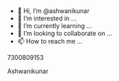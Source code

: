 - 👋 Hi, I’m @ashwanikunar
- 👀 I’m interested in ...
- 🌱 I’m currently learning ...
- 💞️ I’m looking to collaborate on ...
- 📫 How to reach me ...

<!---
ashwanikunar/ashwanikunar is a ✨ special ✨ repository because its `README.md` (this file) appears on your GitHub profile.
You can click the Preview link to take a look at your changes.
--->7300809153
Ashwanikunar
